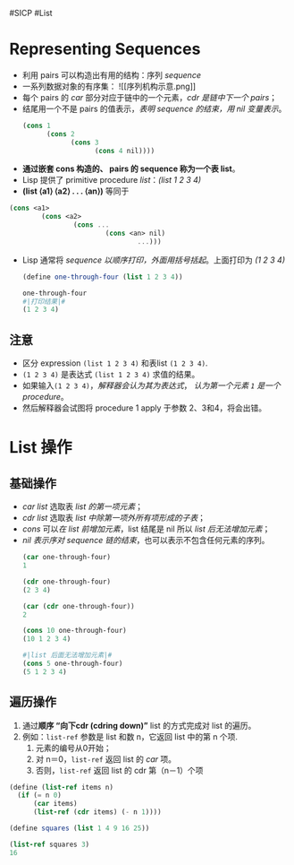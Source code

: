 #SICP #List
# Representing Sequences
- 利用 pairs 可以构造出有用的结构：序列 *sequence*
- 一系列数据对象的有序集：
![[序列机构示意.png]]
- 每个 pairs 的 *car* 部分对应于链中的一个元素，*cdr 是链中下一个 pairs*；
- 结尾用一个不是 pairs 的值表示，*表明 sequence 的结束，用 nil 变量表示*。
	```scheme
	(cons 1
	      (cons 2
	            (cons 3
	                  (cons 4 nil))))
	```
- **通过嵌套 cons 构造的、 pairs 的 sequence 称为一个表 list**。
- Lisp 提供了 primitive procedure *list*：*(list 1 2 3 4)*
- **(list ⟨a1⟩ ⟨a2⟩ . . . ⟨an⟩)**  等同于
```scheme
(cons <a1> 
		(cons <a2> 
				(cons ... 
						(cons <an> nil) 
								...)))
```
- Lisp 通常将 *sequence 以顺序打印，外面用括号括起*。上面打印为 *(1 2 3 4)*
	```scheme
	(define one-through-four (list 1 2 3 4))
	
	one-through-four
	#|打印结果|#
	(1 2 3 4)
	```

## 注意
- 区分 expression  `(list 1 2 3 4)` 和表list `(1 2 3 4)`.
- `(1 2 3 4)` 是表达式 `(list 1 2 3 4)`  求值的结果。
- 如果输入`(1 2 3 4)`，*解释器会认为其为表达式*， *认为第一个元素 `1` 是一个 procedure*。
- 然后解释器会试图将 procedure 1  apply 于参数 2、3和4，将会出错。

# List 操作
## 基础操作
- *car list* 选取表 *list 的第一项元素*；
- *cdr list* 选取表 *list 中除第一项外所有项形成的子表*；
- *cons* 可以*在 list 前增加元素*，list 结尾是 nil 所以 *list 后无法增加元素*；
- *nil* *表示序对 sequence 链的结束*，也可以表示不包含任何元素的序列。
	```scheme
	(car one-through-four)
	1
	
	(cdr one-through-four)
	(2 3 4)
	
	(car (cdr one-through-four))
	2
	
	(cons 10 one-through-four)
	(10 1 2 3 4)

	#|list 后面无法增加元素|#
	(cons 5 one-through-four)
	(5 1 2 3 4)
	```

## 遍历操作
1. 通过**顺序  “向下cdr (cdring down)”** list 的方式完成对 list 的遍历。
2. 例如：`list-ref` 参数是 list 和数 n，它返回 list 中的第 n 个项.
	1. 元素的编号从0开始；
	2. 对 n＝0，`list-ref` 返回 list 的 *car* 项。
	3.  否则，`list-ref` 返回 list 的 cdr 第（n－1）个项
```scheme
(define (list-ref items n)
  (if (= n 0)
      (car items)
      (list-ref (cdr items) (- n 1))))

(define squares (list 1 4 9 16 25))

(list-ref squares 3)
16
```